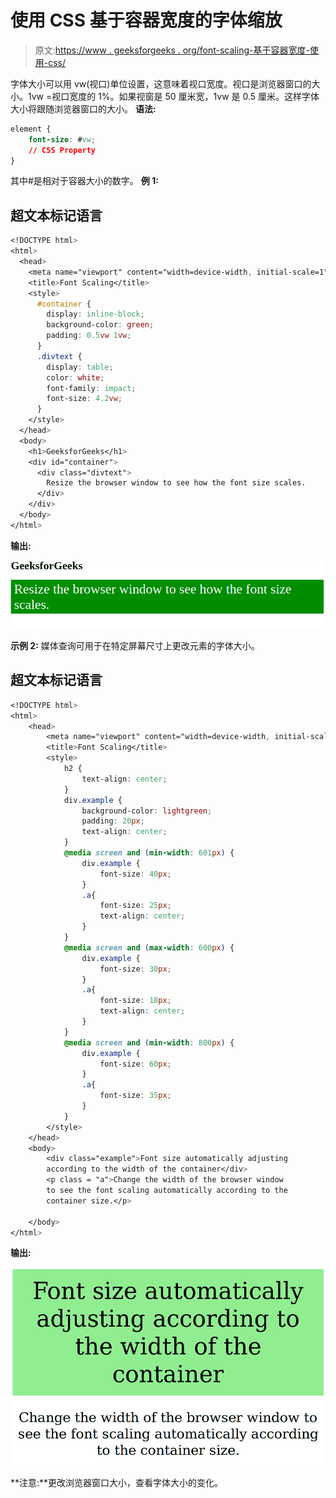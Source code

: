 # 使用 CSS 基于容器宽度的字体缩放

> 原文:[https://www . geeksforgeeks . org/font-scaling-基于容器宽度-使用-css/](https://www.geeksforgeeks.org/font-scaling-based-on-width-of-container-using-css/)

字体大小可以用 vw(视口)单位设置，这意味着视口宽度。视口是浏览器窗口的大小。1vw =视口宽度的 1%。如果视窗是 50 厘米宽，1vw 是 0.5 厘米。这样字体大小将跟随浏览器窗口的大小。
**语法:**

```css
element {
    font-size: #vw;
    // CSS Property
}
```

其中#是相对于容器大小的数字。
**例 1:**

## 超文本标记语言

```css
<!DOCTYPE html>
<html>
  <head>
    <meta name="viewport" content="width=device-width, initial-scale=1" />
    <title>Font Scaling</title>
    <style>
      #container {
        display: inline-block;
        background-color: green;
        padding: 0.5vw 1vw;
      }
      .divtext {
        display: table;
        color: white;
        font-family: impact;
        font-size: 4.2vw;
      }
    </style>
  </head>
  <body>
    <h1>GeeksforGeeks</h1>
    <div id="container">
      <div class="divtext">
        Resize the browser window to see how the font size scales.
      </div>
    </div>
  </body>
</html>
```

**输出:**

![](img/3fc3335ea55775d60a22fef7c5589d5e.png)

**示例 2:** 媒体查询可用于在特定屏幕尺寸上更改元素的字体大小。

## 超文本标记语言

```css
<!DOCTYPE html>
<html>
    <head>
        <meta name="viewport" content="width=device-width, initial-scale=1">
        <title>Font Scaling</title>
        <style>
            h2 {
                text-align: center;
            }
            div.example {
                background-color: lightgreen;
                padding: 20px;
                text-align: center;
            }
            @media screen and (min-width: 601px) {
                div.example {
                    font-size: 40px;
                }
                .a{
                    font-size: 25px;
                    text-align: center;
                }
            }
            @media screen and (max-width: 600px) {
                div.example {
                    font-size: 30px;
                }
                .a{
                    font-size: 18px;
                    text-align: center;
                }
            }
            @media screen and (min-width: 800px) {
                div.example {
                    font-size: 60px;
                }
                .a{
                    font-size: 35px;
                }
            }
        </style>
    </head>
    <body>
        <div class="example">Font size automatically adjusting
        according to the width of the container</div>
        <p class = "a">Change the width of the browser window
        to see the font scaling automatically according to the
        container size.</p>

    </body>
</html>                   
```

**输出:**

![](img/45cce19ed3ade93251774c9a8ef256cb.png)

**注意:**更改浏览器窗口大小，查看字体大小的变化。